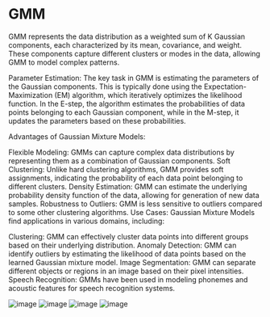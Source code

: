 # GMM

GMM represents the data distribution as a weighted sum of K Gaussian components, each characterized by its mean, covariance, and weight. These components capture different clusters or modes in the data, allowing GMM to model complex patterns.

Parameter Estimation:
The key task in GMM is estimating the parameters of the Gaussian components. This is typically done using the Expectation-Maximization (EM) algorithm, which iteratively optimizes the likelihood function. In the E-step, the algorithm estimates the probabilities of data points belonging to each Gaussian component, while in the M-step, it updates the parameters based on these probabilities.

Advantages of Gaussian Mixture Models:

Flexible Modeling: GMMs can capture complex data distributions by representing them as a combination of Gaussian components.
Soft Clustering: Unlike hard clustering algorithms, GMM provides soft assignments, indicating the probability of each data point belonging to different clusters.
Density Estimation: GMM can estimate the underlying probability density function of the data, allowing for generation of new data samples.
Robustness to Outliers: GMM is less sensitive to outliers compared to some other clustering algorithms.
Use Cases:
Gaussian Mixture Models find applications in various domains, including:

Clustering: GMM can effectively cluster data points into different groups based on their underlying distribution.
Anomaly Detection: GMM can identify outliers by estimating the likelihood of data points based on the learned Gaussian mixture model.
Image Segmentation: GMM can separate different objects or regions in an image based on their pixel intensities.
Speech Recognition: GMMs have been used in modeling phonemes and acoustic features for speech recognition systems.

![image](https://github.com/Atharvakarekar/GMM/assets/91048746/bfce4590-d401-4bbd-ba78-dc9839022937)
![image](https://github.com/Atharvakarekar/GMM/assets/91048746/de5bd917-d329-465b-8e81-659bb698e23d)
![image](https://github.com/Atharvakarekar/GMM/assets/91048746/5e54354a-2f54-469a-bb97-d5d3decb15fe)
![image](https://github.com/Atharvakarekar/GMM/assets/91048746/acf8a457-f0c0-484a-92ae-082bcbbdfeae)
